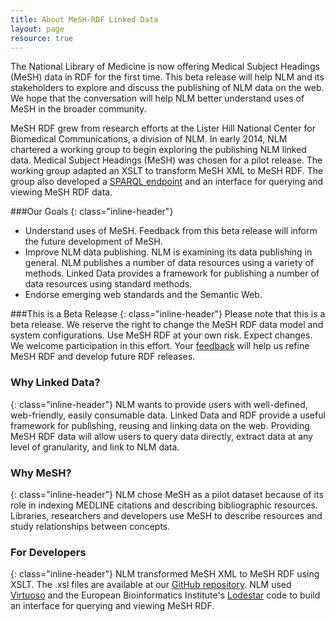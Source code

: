 ```yaml
---
title: About MeSH-RDF Linked Data
layout: page
resource: true
---
```

The National Library of Medicine is now offering Medical Subject Headings (MeSH) data in RDF for the first time. This beta release will help NLM and its stakeholders to explore and discuss the publishing of NLM data on the web. We hope that the conversation will help NLM better understand uses of MeSH in the broader community.  


MeSH RDF grew from research efforts at the Lister Hill National Center for Biomedical Communications, a division of NLM. In early 2014, NLM chartered a working group to begin exploring the publishing NLM linked data.
Medical Subject Headings (MeSH) was chosen for a pilot release. The working group adapted an XSLT to transform MeSH XML to MeSH RDF.
The group also developed a [SPARQL endpoint](http://iddev.nlm.nih.gov/mesh/sparql) and an interface for querying and viewing MeSH RDF data.

###Our Goals
{: class="inline-header"}

* Understand uses of MeSH. Feedback from this beta release will inform the future development of MeSH.
* Improve NLM data publishing. NLM is examining its data publishing in general. NLM publishes a number of data resources using a variety of methods. Linked Data provides a framework for publishing a number of data resources using standard methods.
* Endorse emerging web standards and the Semantic Web.  


###This is a Beta Release
{: class="inline-header"}
Please note that this is a beta release. We reserve the right to change the MeSH RDF data model and system configurations. Use MeSH RDF at your own risk. Expect changes. We welcome participation in this effort. Your [feedback](/feedback-placeholder) will help us refine MeSH RDF and develop future RDF releases.

### Why Linked Data?  
{: class="inline-header"}
NLM wants to provide users with well-defined, web-friendly, easily consumable data. Linked Data and RDF provide a useful framework for publishing, reusing and linking data on the web. Providing MeSH RDF data will allow users to query data directly, extract data at any level of granularity, and link to NLM data.

### Why MeSH?
{: class="inline-header"}
NLM chose MeSH as a pilot dataset because of its role in indexing MEDLINE citations and describing bibliographic resources. Libraries, researchers and developers use MeSH to describe resources and study relationships between concepts. 


### For Developers
{: class="inline-header"}
NLM transformed MeSH XML to MeSH RDF using XSLT. The .xsl files are available at our  [GitHub repository](http://github.com/hhs/meshrdf). NLM used [Virtuoso](http://virtuoso.openlinksw.com/dataspace/doc/dav/wiki/Main/) and the European Bioinformatics Institute's [Lodestar](http://github.com/HHS/lodestar) code to build an interface for querying and viewing MeSH RDF. 
